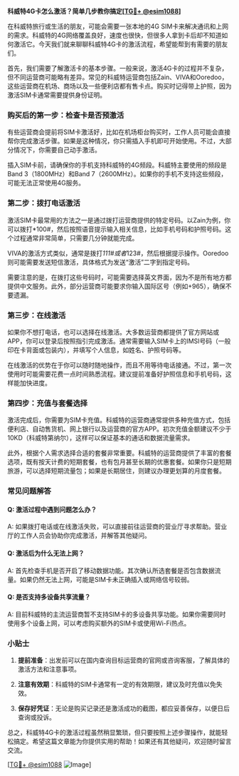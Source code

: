 **科威特4G卡怎么激活？简单几步教你搞定[[TG💪+ @esim1088](https://t.me/s/esim1088)]**

在科威特旅行或生活的朋友，可能会需要一张本地的4G SIM卡来解决通讯和上网的需求。科威特的4G网络覆盖良好，速度也很快，但很多人拿到卡后却不知道如何激活它。今天我们就来聊聊科威特4G卡的激活流程，希望能帮到有需要的朋友们。

首先，我们需要了解激活卡的基本步骤。一般来说，激活4G卡的过程并不复杂，但不同运营商可能略有差异。常见的科威特运营商包括Zain、VIVA和Ooredoo，这些运营商在机场、商场以及一些便利店都有售卡点。购买时记得带上护照，因为激活SIM卡通常需要提供身份证明。

### 购买后的第一步：检查卡是否预激活

有些运营商会提前将SIM卡激活好，比如在机场柜台购买时，工作人员可能会直接帮你完成激活步骤。如果是这种情况，你只需插入手机即可开始使用。不过，大部分情况下，你需要自己动手激活。

插入SIM卡前，请确保你的手机支持科威特的4G频段。科威特主要使用的频段是Band 3（1800MHz）和Band 7（2600MHz）。如果你的手机不支持这些频段，可能无法正常使用4G服务。

### 第二步：拨打电话激活

激活SIM卡最常用的方法之一是通过拨打运营商提供的特定号码。以Zain为例，你可以拨打*100#，然后按照语音提示输入相关信息，比如手机号码和护照号码。这个过程通常非常简单，只需要几分钟就能完成。

VIVA的激活方式类似，通常是拨打*111#或者*123#，然后根据提示操作。Ooredoo则可能需要发送短信激活，具体格式为发送“激活”二字到指定号码。

需要注意的是，在拨打这些号码时，可能需要选择英文界面，因为不是所有地方都提供中文服务。此外，部分运营商可能要求你输入国际区号（例如+965），确保不要遗漏。

### 第三步：在线激活

如果你不想打电话，也可以选择在线激活。大多数运营商都提供了官方网站或APP，你可以登录后按照指引完成激活。通常需要输入SIM卡上的IMSI号码（一般印在卡背面或包装内），并填写个人信息，如姓名、护照号码等。

在线激活的优势在于你可以随时随地操作，而且不用等待电话接通。不过，第一次使用时可能需要花费一点时间熟悉流程。建议提前准备好护照信息和手机号码，这样能加快进度。

### 第四步：充值与套餐选择

激活完成后，你需要为SIM卡充值。科威特的运营商通常提供多种充值方式，包括便利店、自动售货机、网上银行以及运营商的官方APP。初次充值金额建议不少于10KD（科威特第纳尔），这样可以保证基本的通话和数据流量需求。

此外，根据个人需求选择合适的套餐非常重要。科威特的运营商提供了丰富的套餐选项，既有按天计费的短期套餐，也有包月甚至长期的优惠套餐。如果你只是短期旅游，可以选择短期流量包；如果是长期居住，则建议办理更划算的月度套餐。

### 常见问题解答

#### Q: 激活过程中遇到问题怎么办？
A: 如果拨打电话或在线激活失败，可以直接前往运营商的营业厅寻求帮助。营业厅的工作人员会协助你完成激活，并解答其他疑问。

#### Q: 激活后为什么无法上网？
A: 首先检查手机是否开启了移动数据功能。其次确认所选套餐是否包含数据流量。如果仍然无法上网，可能是SIM卡未正确插入或网络信号较弱。

#### Q: 是否支持多设备共享流量？
A: 目前科威特的主流运营商暂不支持SIM卡的多设备共享功能。如果你需要同时使用多个设备上网，可以考虑购买额外的SIM卡或使用Wi-Fi热点。

### 小贴士

1. **提前准备**：出发前可以在国内查询目标运营商的官网或咨询客服，了解具体的激活方法和注意事项。
   
2. **注意有效期**：科威特的SIM卡通常有一定的有效期限，建议及时充值以免失效。

3. **保存好凭证**：无论是购买记录还是激活成功的截图，都应妥善保存，以便日后查询或投诉。

总之，科威特4G卡的激活过程虽然稍显繁琐，但只要按照上述步骤操作，就能轻松搞定。希望这篇文章能为你提供实用的帮助！如果还有其他疑问，欢迎随时留言交流。

[[TG💪+ @esim1088](https://t.me/s/esim1088) ![Image](https://i.postimg.cc/4NQfJmqS/Snipaste-2025-05-13-00-14-12.png)]